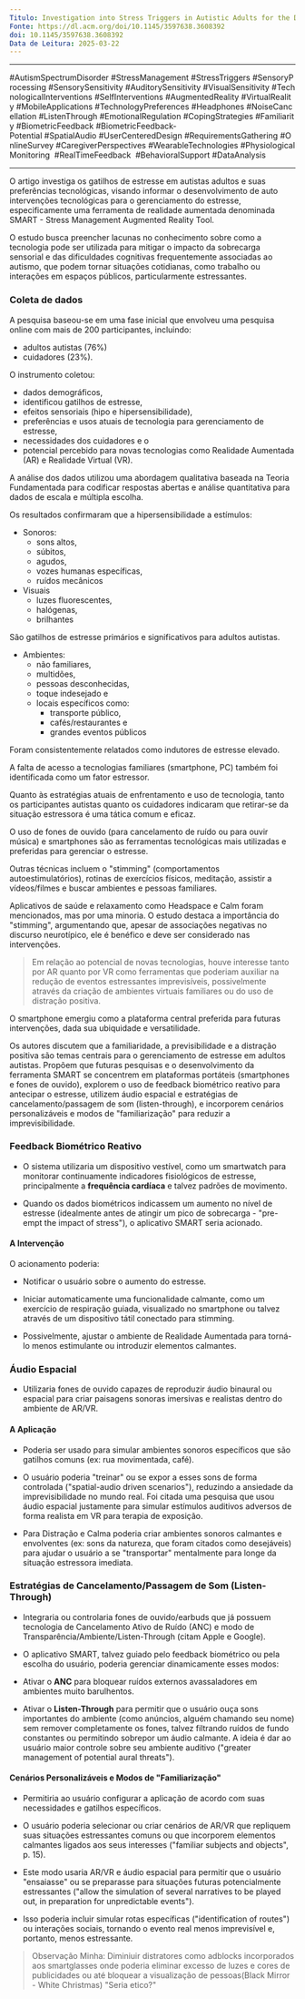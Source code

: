 ```yaml
---
Titulo: Investigation into Stress Triggers in Autistic Adults for the Development of Technological Self-Interventions
Fonte: https://dl.acm.org/doi/10.1145/3597638.3608392
doi: 10.1145/3597638.3608392
Data de Leitura: 2025-03-22
---
```

---

#AutismSpectrumDisorder #StressManagement #StressTriggers #SensoryProcessing #SensorySensitivity #AuditorySensitivity #VisualSensitivity #TechnologicalInterventions #SelfInterventions #AugmentedReality #VirtualReality #MobileApplications #TechnologyPreferences #Headphones #NoiseCancellation #ListenThrough #EmotionalRegulation #CopingStrategies #Familiarity #BiometricFeedback #BiometricFeedback-Potential #SpatialAudio #UserCenteredDesign #RequirementsGathering #OnlineSurvey #CaregiverPerspectives #WearableTechnologies #PhysiologicalMonitoring  #RealTimeFeedback  #BehavioralSupport #DataAnalysis

---
O artigo investiga os gatilhos de estresse em autistas adultos e suas preferências tecnológicas, visando informar o desenvolvimento de auto intervenções tecnológicas para o gerenciamento do estresse, especificamente uma ferramenta de realidade aumentada denominada SMART - Stress Management Augmented Reality Tool. 

O estudo busca preencher lacunas no conhecimento sobre como a tecnologia pode ser utilizada para mitigar o impacto da sobrecarga sensorial e das dificuldades cognitivas frequentemente associadas ao autismo, que podem tornar situações cotidianas, como trabalho ou interações em espaços públicos, particularmente estressantes.

### Coleta de dados

A pesquisa baseou-se em uma fase inicial que envolveu uma pesquisa online com mais de 200 participantes, incluindo:
	
- adultos autistas (76%) 
- cuidadores (23%). 
	
O instrumento coletou: 
	
- dados demográficos, 
- identificou gatilhos de estresse, 
- efeitos sensoriais (hipo e hipersensibilidade), 
- preferências e usos atuais de tecnologia para gerenciamento de estresse, 
- necessidades dos cuidadores e o 
- potencial percebido para novas tecnologias como Realidade Aumentada (AR) e Realidade Virtual (VR). 

A análise dos dados utilizou uma abordagem qualitativa baseada na Teoria Fundamentada para codificar respostas abertas e análise quantitativa para dados de escala e múltipla escolha.

Os resultados confirmaram que a hipersensibilidade a estímulos:
- Sonoros:
	- sons altos, 
	- súbitos, 
	- agudos, 
	- vozes humanas específicas, 
	- ruídos mecânicos  
- Visuais 
	- luzes fluorescentes, 
	- halógenas, 
	- brilhantes

São gatilhos de estresse primários e significativos para adultos autistas. 

- Ambientes: 
	- não familiares,
	- multidões, 
	- pessoas desconhecidas, 
	- toque indesejado e 
	- locais específicos como:
		- transporte público, 
		- cafés/restaurantes e 
		- grandes eventos públicos 
	
Foram consistentemente relatados como indutores de estresse elevado. 

A falta de acesso a tecnologias familiares (smartphone, PC) também foi identificada como um fator estressor.

Quanto às estratégias atuais de enfrentamento e uso de tecnologia, tanto os participantes autistas quanto os cuidadores indicaram que retirar-se da situação estressora é uma tática comum e eficaz. 

O uso de fones de ouvido (para cancelamento de ruído ou para ouvir música) e smartphones são as ferramentas tecnológicas mais utilizadas e preferidas para gerenciar o estresse. 

Outras técnicas incluem o "stimming" (comportamentos autoestimulatórios), rotinas de exercícios físicos, meditação, assistir a vídeos/filmes e buscar ambientes e pessoas familiares. 

Aplicativos de saúde e relaxamento como Headspace e Calm foram mencionados, mas por uma minoria. O estudo destaca a importância do "stimming", argumentando que, apesar de associações negativas no discurso neurotípico, ele é benéfico e deve ser considerado nas intervenções.

> Em relação ao potencial de novas tecnologias, houve interesse tanto por AR quanto por VR como ferramentas que poderiam auxiliar na redução de eventos estressantes imprevisíveis, possivelmente através da criação de ambientes virtuais familiares ou do uso de distração positiva. 

O smartphone emergiu como a plataforma central preferida para futuras intervenções, dada sua ubiquidade e versatilidade. 

Os autores discutem que a familiaridade, a previsibilidade e a distração positiva são temas centrais para o gerenciamento de estresse em adultos autistas. Propõem que futuras pesquisas e o desenvolvimento da ferramenta SMART se concentrem em plataformas portáteis (smartphones e fones de ouvido), explorem o uso de feedback biométrico reativo para antecipar o estresse, utilizem áudio espacial e estratégias de cancelamento/passagem de som (listen-through), e incorporem cenários personalizáveis e modos de "familiarização" para reduzir a imprevisibilidade.

### Feedback Biométrico Reativo
    
- O sistema utilizaria um dispositivo vestível, como um smartwatch para monitorar continuamente indicadores fisiológicos de estresse, principalmente a **frequência cardíaca** e talvez padrões de movimento.
        
- Quando os dados biométricos indicassem um aumento no nível de estresse (idealmente antes de atingir um pico de sobrecarga - "pre-empt the impact of stress"), o aplicativo SMART seria acionado.
        
#### A Intervenção
 
  O acionamento poderia:
        
- Notificar o usuário sobre o aumento do estresse.
            
- Iniciar automaticamente uma funcionalidade calmante, como um exercício de respiração guiada, visualizado no smartphone ou talvez através de um dispositivo tátil conectado para stimming.
            
- Possivelmente, ajustar o ambiente de Realidade Aumentada para torná-lo menos estimulante ou introduzir elementos calmantes. 
            
### Áudio Espacial
    
- Utilizaria fones de ouvido capazes de reproduzir áudio binaural ou espacial para criar paisagens sonoras imersivas e realistas dentro do ambiente de AR/VR.
        
#### A Aplicação
        
- Poderia ser usado para simular ambientes sonoros específicos que são gatilhos comuns (ex: rua movimentada, café). 

- O usuário poderia "treinar" ou se expor a esses sons de forma controlada ("spatial-audio driven scenarios"), reduzindo a ansiedade da imprevisibilidade no mundo real. Foi citada uma pesquisa que usou áudio espacial justamente para simular estímulos auditivos adversos de forma realista em VR para terapia de exposição.
            
- Para Distração e Calma poderia criar ambientes sonoros calmantes e envolventes (ex: sons da natureza, que foram citados como desejáveis) para ajudar o usuário a se "transportar" mentalmente para longe da situação estressora imediata.
            
### Estratégias de Cancelamento/Passagem de Som (Listen-Through)
    
- Integraria ou controlaria fones de ouvido/earbuds que já possuem tecnologia de Cancelamento Ativo de Ruído (ANC) e modo de Transparência/Ambiente/Listen-Through (citam Apple e Google).
        
- O aplicativo SMART, talvez guiado pelo feedback biométrico ou pela escolha do usuário, poderia gerenciar dinamicamente esses modos:
        
- Ativar o **ANC** para bloquear ruídos externos avassaladores em ambientes muito barulhentos.
            
- Ativar o **Listen-Through** para permitir que o usuário ouça sons importantes do ambiente (como anúncios, alguém chamando seu nome) sem remover completamente os fones, talvez filtrando ruídos de fundo constantes ou permitindo sobrepor um áudio calmante. A ideia é dar ao usuário maior controle sobre seu ambiente auditivo ("greater management of potential aural threats").
            
#### Cenários Personalizáveis e Modos de "Familiarização"
    
- Permitiria ao usuário configurar a aplicação de acordo com suas necessidades e gatilhos específicos.
        
- O usuário poderia selecionar ou criar cenários de AR/VR que repliquem suas situações estressantes comuns ou que incorporem elementos calmantes ligados aos seus interesses ("familiar subjects and objects", p. 15).
            
- Este modo usaria AR/VR e áudio espacial para permitir que o usuário "ensaiasse" ou se preparasse para situações futuras potencialmente estressantes ("allow the simulation of several narratives to be played out, in preparation for unpredictable events"). 
- Isso poderia incluir simular rotas específicas ("identification of routes") ou interações sociais, tornando o evento real menos imprevisível e, portanto, menos estressante.

> 	Observação Minha: Diminiuir distratores como adblocks incorporados aos smartglasses onde poderia eliminar excesso de luzes e cores de publicidades ou até bloquear a visualização de pessoas(Black Mirror - White Christmas) "Seria etico?"